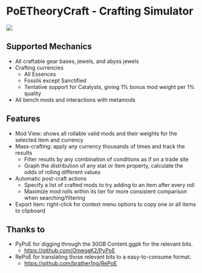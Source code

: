 # PoETheoryCraft - Crafting Simulator

![](https://i.imgur.com/No4mEra.png)

## Supported Mechanics

* All craftable gear bases, jewels, and abyss jewels
* Crafting currencies
  * All Essences
  * Fossils except Sanctified
  * Tentative support for Catalysts, giving 1% bonus mod weight per 1% quality
* All bench mods and interactions with metamods

## Features

* Mod View: shows all rollable valid mods and their weights for the selected item and currency
* Mass-crafting: apply any currency thousands of times and track the results
  * Filter results by any combination of conditions as if on a trade site
  * Graph the distribution of any stat or item property, calculate the odds of rolling different values
* Automatic post-craft actions
  * Specify a list of crafted mods to try adding to an item after every roll
  * Maximize mod rolls within its tier for more consistent comparison when searching/filtering
* Export item: right-click for context menu options to copy one or all items to clipboard

## Thanks to

* PyPoE for digging through the 30GB Content.ggpk for the relevant bits.
  * https://github.com/OmegaK2/PyPoE
* RePoE for translating those relevant bits to a easy-to-consume format.
  * https://github.com/brather1ng/RePoE
